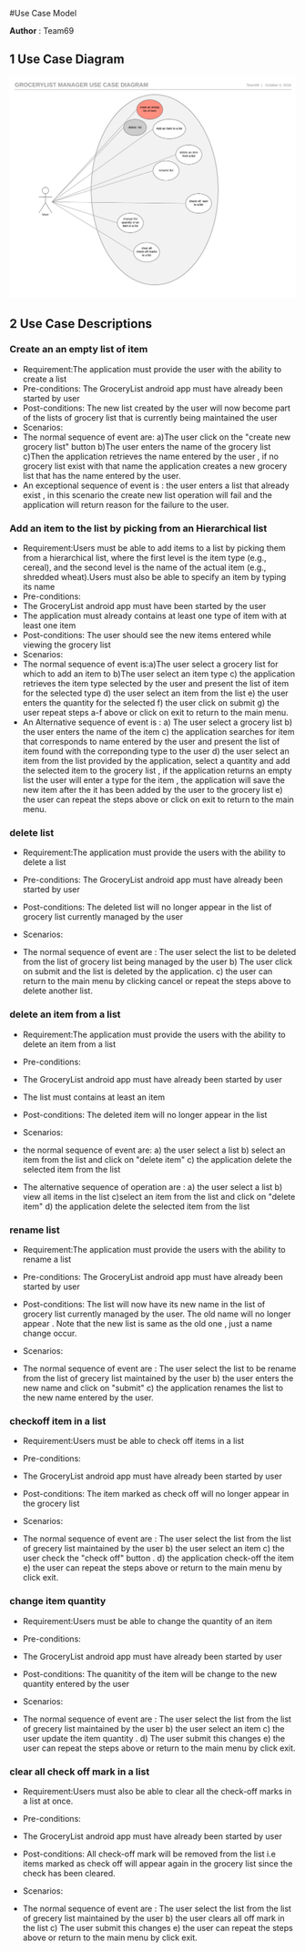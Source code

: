 #Use Case Model

**Author** : Team69

## 1 Use Case Diagram
![read UseCase!](images/UseCase.png)


## 2 Use Case Descriptions

### Create an an empty list of item
- Requirement:The application must provide the user with the ability to create a list
- Pre-conditions: The GroceryList android app must have already been started by user
- Post-conditions: The  new list created by the user will now become part of the lists of grocery list that is currently being maintained the user
- Scenarios: 
 - The normal sequence of event are:  a)The user click on the "create new grocery list" button b)The user  enters the name of the grocery list c)Then the application retrieves the name entered by the user , if no grocery list exist with that name the application creates a new grocery  list that has the name entered by the user.
 - An exceptional sequence of event is : the user enters a list that already exist , in this scenario the create new list operation will fail and the application will return reason for the failure to the user.

### Add an item to the list by picking from an Hierarchical list
- Requirement:Users must be able to add items to a list by picking them from a hierarchical list, where the first level is the item type (e.g., cereal), and the second level is the name of the actual item (e.g., shredded wheat).Users must also be able to specify an item by typing its name
- Pre-conditions: 
 - The GroceryList android app must have been started by the user
 - The application must already contains at least one type of item with at least one item
- Post-conditions: The user should see the new items entered while viewing the grocery list
- Scenarios:
 - The normal sequence of event is:a)The user select a grocery list for which to add an item to b)The user select an item type c) the application retrieves the item type selected by the user and present the list of item for the selected type d) the user select an item from the list e) the user enters the quantity for the selected f) the user click on submit g) the user repeat steps a-f above or click on exit to return to the main menu.
 - An Alternative sequence of event is : a) The user select a grocery list b) the user enters the name of the item c) the application searches for item that corresponds to name entered by the user and present the list of item found with the correponding type to the user d) the user select an item from the list provided by the application, select a quantity and add the selected item to the grocery list , if the application returns an empty list the user will enter a type for the item , the application will save the new item after the it has been added by the user to the grocery list e) the user can repeat the steps above or click on exit to return to the main menu.

### delete list

- Requirement:The application must provide the users with the ability to delete a list
- Pre-conditions: The GroceryList android app must have already been started by user
- Post-conditions: The deleted list will no longer appear in the list of grocery list currently managed by the user

- Scenarios: 
 - The normal sequence of event are : The user select the list to be deleted from the list of grocery list being managed by the user b) The user click on submit and the list is deleted by the application. c) the user can return to the main menu by clicking cancel or repeat the steps above to delete another list.

### delete an item from a list
- Requirement:The application must provide the users with the ability to delete an item from a list
- Pre-conditions:
 - The GroceryList android app must have already been started by user
 - The list must contains at least an item
- Post-conditions: The deleted item will no longer appear in the list


- Scenarios: 
 - the normal sequence of event are: a) the user select a list b) select an item from the list and click on "delete item" c) the application delete the selected item from the list 
 - The alternative sequence of operation are : a) the user select a list b) view all items in the list c)select an item from the list and click on "delete item" d) the application delete the selected item from the list 


### rename list
- Requirement:The application must provide the users with the ability to rename a list
- Pre-conditions: The GroceryList android app must have already been started by user
- Post-conditions: The list will now have its new name in the list of grocery list currently managed by the user. The old name will no longer appear . Note that the new list is same as the old one , just a name change occur.

- Scenarios: 
 - The normal sequence of event are : The user select the list to be rename from the list of grecery list maintained by the user b) the user enters the new name and click on "submit" c) the application renames the list to the new name entered by the user.



###  checkoff item in a list
- Requirement:Users must be able to check off items in a list
- Pre-conditions: 
 - The GroceryList android app must have already been started by user

- Post-conditions: The item marked as check off will no longer appear in the grocery list
- Scenarios: 
 - The normal sequence of event are : The user select the list  from the list of grecery list maintained by the user b) the user select an item c) the user check the "check off" button . d) the application check-off the item e) the user can repeat the steps above or return to the main menu by click exit.



###  change item quantity
- Requirement:Users must be able to change the quantity of an item
- Pre-conditions: 
 - The GroceryList android app must have already been started by user

- Post-conditions: The quanitity of the item will be change to the new quantity entered by the user
- Scenarios: 
 - The normal sequence of event are : The user select the list  from the list of grecery list maintained by the user b) the user select an item c) the user update the item quantity . d) The user submit this changes  e) the user can repeat the steps above or return to the main menu by click exit.


###  clear all check off mark in a list
- Requirement:Users must also be able to clear all the check-off marks in a list at once.
- Pre-conditions: 
 - The GroceryList android app must have already been started by user

- Post-conditions: All check-off mark will be removed from the list i.e items marked as check off will appear again in the grocery list since the check has been cleared.
- Scenarios: 
 - The normal sequence of event are : The user select the list  from the list of grecery list maintained by the user b) the user clears all off mark in the list  c) The user submit this changes  e) the user can repeat the steps above or return to the main menu by click exit.




 
